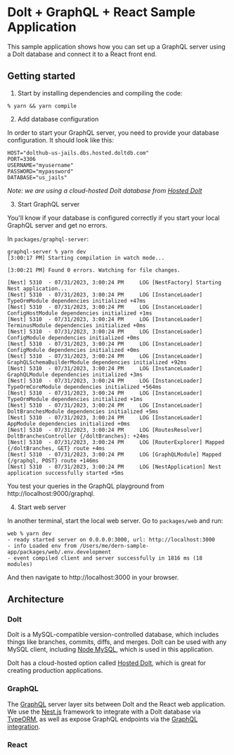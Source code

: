 # Dolt + GraphQL + React Sample Application

This sample application shows how you can set up a GraphQL server using a Dolt database and connect it to a React front end.

## Getting started

1. Start by installing dependencies and compiling the code:

```shell
% yarn && yarn compile
```

2. Add database configuration

In order to start your GraphQL server, you need to provide your database configuration. It should look like this:

```shell
HOST="dolthub-us-jails.dbs.hosted.doltdb.com"
PORT=3306
USERNAME="myusername"
PASSWORD="mypassword"
DATABASE="us_jails"
```

_Note: we are using a cloud-hosted Dolt database from [Hosted Dolt](https://hosted.doltdb.com/)_

3. Start GraphQL server

You'll know if your database is configured correctly if you start your local GraphQL server and get no errors.

In `packages/graphql-server`:

```shell
graphql-server % yarn dev
[3:00:17 PM] Starting compilation in watch mode...

[3:00:21 PM] Found 0 errors. Watching for file changes.

[Nest] 5310  - 07/31/2023, 3:00:24 PM     LOG [NestFactory] Starting Nest application...
[Nest] 5310  - 07/31/2023, 3:00:24 PM     LOG [InstanceLoader] TypeOrmModule dependencies initialized +47ms
[Nest] 5310  - 07/31/2023, 3:00:24 PM     LOG [InstanceLoader] ConfigHostModule dependencies initialized +1ms
[Nest] 5310  - 07/31/2023, 3:00:24 PM     LOG [InstanceLoader] TerminusModule dependencies initialized +0ms
[Nest] 5310  - 07/31/2023, 3:00:24 PM     LOG [InstanceLoader] ConfigModule dependencies initialized +0ms
[Nest] 5310  - 07/31/2023, 3:00:24 PM     LOG [InstanceLoader] ConfigModule dependencies initialized +0ms
[Nest] 5310  - 07/31/2023, 3:00:24 PM     LOG [InstanceLoader] GraphQLSchemaBuilderModule dependencies initialized +92ms
[Nest] 5310  - 07/31/2023, 3:00:24 PM     LOG [InstanceLoader] GraphQLModule dependencies initialized +3ms
[Nest] 5310  - 07/31/2023, 3:00:24 PM     LOG [InstanceLoader] TypeOrmCoreModule dependencies initialized +564ms
[Nest] 5310  - 07/31/2023, 3:00:24 PM     LOG [InstanceLoader] TypeOrmModule dependencies initialized +1ms
[Nest] 5310  - 07/31/2023, 3:00:24 PM     LOG [InstanceLoader] DoltBranchesModule dependencies initialized +5ms
[Nest] 5310  - 07/31/2023, 3:00:24 PM     LOG [InstanceLoader] AppModule dependencies initialized +0ms
[Nest] 5310  - 07/31/2023, 3:00:24 PM     LOG [RoutesResolver] DoltBranchesController {/doltBranches}: +24ms
[Nest] 5310  - 07/31/2023, 3:00:24 PM     LOG [RouterExplorer] Mapped {/doltBranches, GET} route +4ms
[Nest] 5310  - 07/31/2023, 3:00:24 PM     LOG [GraphQLModule] Mapped {/graphql, POST} route +146ms
[Nest] 5310  - 07/31/2023, 3:00:24 PM     LOG [NestApplication] Nest application successfully started +5ms
```

You test your queries in the GraphQL playground from http://localhost:9000/graphql.

4. Start web server

In another terminal, start the local web server. Go to `packages/web` and run:

```shell
web % yarn dev
- ready started server on 0.0.0.0:3000, url: http://localhost:3000
- info Loaded env from /Users/me/dern-sample-app/packages/web/.env.development
- event compiled client and server successfully in 1816 ms (18 modules)
```

And then navigate to http://localhost:3000 in your browser.

## Architecture

### Dolt

Dolt is a MySQL-compatible version-controlled database, which includes things like branches, commits, diffs, and merges. Dolt can be used with any MySQL client, including [Node MySQL](https://www.npmjs.com/package/mysql), which is used in this application.

Dolt has a cloud-hosted option called [Hosted Dolt](https://hosted.doltdb.com), which is great for creating production applications.

### GraphQL

The [GraphQL](https://graphql.org/) server layer sits between Dolt and the React web application. We use the [Nest.js](https://docs.nestjs.com) framework to integrate with a Dolt database via [TypeORM](https://github.com/typeorm/typeorm), as well as expose GraphQL endpoints via the [GraphQL integration](https://docs.nestjs.com/graphql/quick-start).

### React
